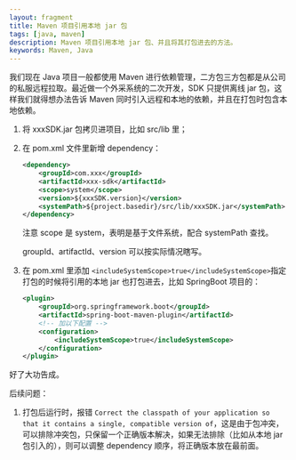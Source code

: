 ```yaml
---
layout: fragment
title: Maven 项目引用本地 jar 包
tags: [java, maven]
description: Maven 项目引用本地 jar 包、并且将其打包进去的方法。
keywords: Maven, Java
---
```


我们现在 Java 项目一般都使用 Maven 进行依赖管理，二方包三方包都是从公司的私服远程拉取。最近做一个外采系统的二次开发，SDK 只提供离线 jar 包，这样我们就得想办法告诉 Maven 同时引入远程和本地的依赖，并且在打包时包含本地依赖。

1. 将 xxxSDK.jar 包拷贝进项目，比如 src/lib 里；

2. 在 pom.xml 文件里新增 dependency：

    ```xml
    <dependency>
        <groupId>com.xxx</groupId>
        <artifactId>xxx-sdk</artifactId>
        <scope>system</scope>
        <version>${xxxSDK.version}</version>
        <systemPath>${project.basedir}/src/lib/xxxSDK.jar</systemPath>
    </dependency>
    ```

    注意 scope 是 system，表明是基于文件系统，配合 systemPath 查找。

    groupId、artifactId、version 可以按实际情况瞎写。

3. 在 pom.xml 里添加 `<includeSystemScope>true</includeSystemScope>`指定打包的时候将引用的本地 jar 也打包进去，比如 SpringBoot 项目的：

    ```xml
    <plugin>
        <groupId>org.springframework.boot</groupId>
        <artifactId>spring-boot-maven-plugin</artifactId>
        <!-- 加以下配置 -->
        <configuration>
            <includeSystemScope>true</includeSystemScope>
        </configuration>
    </plugin>
    ```

好了大功告成。

后续问题：

1. 打包后运行时，报错 `Correct the classpath of your application so that it contains a single, compatible version of`，这是由于包冲突，可以排除冲突包，只保留一个正确版本解决，如果无法排除（比如从本地 jar 包引入的），则可以调整 dependency 顺序，将正确版本放在最前面。
